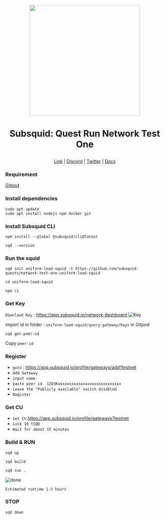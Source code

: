 <p align="center">
  <img height="350" height="350" src="https://github.com/catsmile100/Subsquid/assets/85368621/942db58e-fbaa-43d0-b539-541e640da311">
</p>
<h1>
<p align="center"> Subsquid: Quest Run Network Test One </p>
</h1>

<p align="center">
  <a href="https://subsquid.io">Link</a> |
  <a href="https://discord.com/invite/subsquid">Discord</a> |
  <a href="https://twitter.com/subsquid">Twitter</a> |
  <a href="https://github.com/subsquid-quests/network-test-one-uniform-load-squid">Docs</a> 
</p>

### Requirement

[Gitpod ](https://www.gitpod.io/)

### Install dependencies
```
sudo apt update
sudo apt install nodejs npm docker git
```

### Install Subsquid CLI
```
npm install --global @subsquid/cli@latest
```
```
sqd --version
```

### Run the squid
```
sqd init uniform-load-squid -t https://github.com/subsquid-quests/network-test-one-uniform-load-squid
```
```
cd uniform-load-squid
```
```
npm ci
```

### Get Key

`Downlaod Key` : https://app.subsquid.io/network-dashboard
![Key](https://github.com/catsmile100/Subsquid/assets/85368621/8b170199-67b4-4162-8a97-42d2b92e705e)

import id in folder : `uniform-load-squid/query-gateway/keys` in Gitpod
```
sqd get-peer-id
```
Copy `peer-id`

### Register
- `goto` : https://app.subsquid.io/profile/gateways/add?testnet
- `Add Gateway`
- `input name`
- `paste peer id  12D3Koxxxxxxxxxxxxxxxxxxxxxxxxxxx`
- `Leave the "Publicly available" switch disabled`
- `Register`


### Get CU
- `Get CU` https://app.subsquid.io/profile/gateways?testnet
- `Lock 10 tSQD`
- `Wait for about 15 minutes`

### Build & RUN
```
sqd up
```
```
sqd build
```
```
sqd run .
```
![done](https://github.com/catsmile100/Subsquid/assets/85368621/5f519d7a-46fc-4284-89aa-3f0771f64ea4)

`Estimated runtime 1-3 hours`
### STOP
```
sqd down
```

